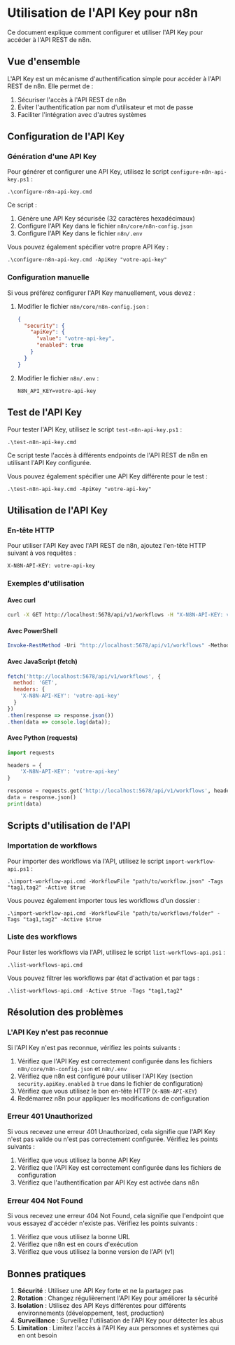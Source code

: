 # Utilisation de l'API Key pour n8n

Ce document explique comment configurer et utiliser l'API Key pour accéder à l'API REST de n8n.

## Vue d'ensemble

L'API Key est un mécanisme d'authentification simple pour accéder à l'API REST de n8n. Elle permet de :

1. Sécuriser l'accès à l'API REST de n8n
2. Éviter l'authentification par nom d'utilisateur et mot de passe
3. Faciliter l'intégration avec d'autres systèmes

## Configuration de l'API Key

### Génération d'une API Key

Pour générer et configurer une API Key, utilisez le script `configure-n8n-api-key.ps1` :

```
.\configure-n8n-api-key.cmd
```

Ce script :
1. Génère une API Key sécurisée (32 caractères hexadécimaux)
2. Configure l'API Key dans le fichier `n8n/core/n8n-config.json`
3. Configure l'API Key dans le fichier `n8n/.env`

Vous pouvez également spécifier votre propre API Key :

```
.\configure-n8n-api-key.cmd -ApiKey "votre-api-key"
```

### Configuration manuelle

Si vous préférez configurer l'API Key manuellement, vous devez :

1. Modifier le fichier `n8n/core/n8n-config.json` :
   ```json
   {
     "security": {
       "apiKey": {
         "value": "votre-api-key",
         "enabled": true
       }
     }
   }
   ```

2. Modifier le fichier `n8n/.env` :
   ```
   N8N_API_KEY=votre-api-key
   ```

## Test de l'API Key

Pour tester l'API Key, utilisez le script `test-n8n-api-key.ps1` :

```
.\test-n8n-api-key.cmd
```

Ce script teste l'accès à différents endpoints de l'API REST de n8n en utilisant l'API Key configurée.

Vous pouvez également spécifier une API Key différente pour le test :

```
.\test-n8n-api-key.cmd -ApiKey "votre-api-key"
```

## Utilisation de l'API Key

### En-tête HTTP

Pour utiliser l'API Key avec l'API REST de n8n, ajoutez l'en-tête HTTP suivant à vos requêtes :

```
X-N8N-API-KEY: votre-api-key
```

### Exemples d'utilisation

#### Avec curl

```bash
curl -X GET http://localhost:5678/api/v1/workflows -H "X-N8N-API-KEY: votre-api-key"
```

#### Avec PowerShell

```powershell
Invoke-RestMethod -Uri "http://localhost:5678/api/v1/workflows" -Method Get -Headers @{"X-N8N-API-KEY" = "votre-api-key"}
```

#### Avec JavaScript (fetch)

```javascript
fetch('http://localhost:5678/api/v1/workflows', {
  method: 'GET',
  headers: {
    'X-N8N-API-KEY': 'votre-api-key'
  }
})
.then(response => response.json())
.then(data => console.log(data));
```

#### Avec Python (requests)

```python
import requests

headers = {
    'X-N8N-API-KEY': 'votre-api-key'
}

response = requests.get('http://localhost:5678/api/v1/workflows', headers=headers)
data = response.json()
print(data)
```

## Scripts d'utilisation de l'API

### Importation de workflows

Pour importer des workflows via l'API, utilisez le script `import-workflow-api.ps1` :

```
.\import-workflow-api.cmd -WorkflowFile "path/to/workflow.json" -Tags "tag1,tag2" -Active $true
```

Vous pouvez également importer tous les workflows d'un dossier :

```
.\import-workflow-api.cmd -WorkflowFile "path/to/workflows/folder" -Tags "tag1,tag2" -Active $true
```

### Liste des workflows

Pour lister les workflows via l'API, utilisez le script `list-workflows-api.ps1` :

```
.\list-workflows-api.cmd
```

Vous pouvez filtrer les workflows par état d'activation et par tags :

```
.\list-workflows-api.cmd -Active $true -Tags "tag1,tag2"
```

## Résolution des problèmes

### L'API Key n'est pas reconnue

Si l'API Key n'est pas reconnue, vérifiez les points suivants :

1. Vérifiez que l'API Key est correctement configurée dans les fichiers `n8n/core/n8n-config.json` et `n8n/.env`
2. Vérifiez que n8n est configuré pour utiliser l'API Key (section `security.apiKey.enabled` à `true` dans le fichier de configuration)
3. Vérifiez que vous utilisez le bon en-tête HTTP (`X-N8N-API-KEY`)
4. Redémarrez n8n pour appliquer les modifications de configuration

### Erreur 401 Unauthorized

Si vous recevez une erreur 401 Unauthorized, cela signifie que l'API Key n'est pas valide ou n'est pas correctement configurée. Vérifiez les points suivants :

1. Vérifiez que vous utilisez la bonne API Key
2. Vérifiez que l'API Key est correctement configurée dans les fichiers de configuration
3. Vérifiez que l'authentification par API Key est activée dans n8n

### Erreur 404 Not Found

Si vous recevez une erreur 404 Not Found, cela signifie que l'endpoint que vous essayez d'accéder n'existe pas. Vérifiez les points suivants :

1. Vérifiez que vous utilisez la bonne URL
2. Vérifiez que n8n est en cours d'exécution
3. Vérifiez que vous utilisez la bonne version de l'API (v1)

## Bonnes pratiques

1. **Sécurité** : Utilisez une API Key forte et ne la partagez pas
2. **Rotation** : Changez régulièrement l'API Key pour améliorer la sécurité
3. **Isolation** : Utilisez des API Keys différentes pour différents environnements (développement, test, production)
4. **Surveillance** : Surveillez l'utilisation de l'API Key pour détecter les abus
5. **Limitation** : Limitez l'accès à l'API Key aux personnes et systèmes qui en ont besoin
